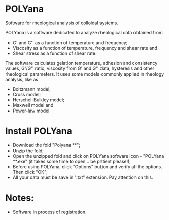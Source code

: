 # POLYana
Software for rheological analysis of colloidal systems.

POLYana is a software dedicated to analyze rheological data obtained from

- G' and G'' as a function of temperature and frequency;
- Viscosity as a function of temperature, frequency and shear rate and
- Shear stress as a function of shear rate.
 
The software calculates gelation temperature, adhesion and consistency values, G'/G'' ratio, viscosity from G' and G'' data, hysteresis and other rheological parameters. It uses some models commonly applied in rheology analysis, like as 

- Boltzmann model;
- Cross model;
- Herschel-Bulkley model;
- Maxwell model and
- Power-law model

# Install POLYana
- Download the fold "Polyana **";
- Unzip the fold;
- Open the unzipped fold and click on POLYana software icon - "POLYana **.exe" (it takes some time to open... be patient please!);
- Before using POLYana, click "Options" button and verify all the options. Then click "OK"; 
- All your data must be save in ".txt" extension. Pay attention on this.

# Notes:
- Software in process of registration.
